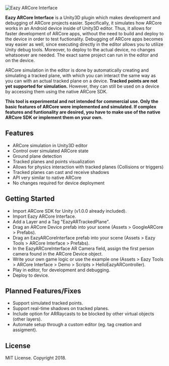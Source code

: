 ![Eazy ARCore Interface](http://i65.tinypic.com/2z8tc43.png)

**Eazy ARCore Interface** is a Unity3D plugin which makes development and debugging of ARCore projects easier. Specifically, it simulates how ARCore works in an Android device inside of Unity3D editor. Thus, it allows for faster development of ARCore apps, without the need to build and deploy to the device in order to test fuctionality. Debugging of ARCore apps becomes way easier as well, since  executing directly in the editor allows you to utilize Unity debug tools. Moreover, to deploy to the actual device, no changes whatsoever are needed. The exact same project can run in the editor and on the device.

ARCore simulation in the editor is done by automatically creating and simulating a tracked plane, with which you can interact the same way as you can with an actual tracked plane on a device. **Tracked points are not yet supported for simulation.** However, they can still be used on a device by accessing them using the native ARCore SDK.

**This tool is experimental and not intended for commercial use. Only the basic features of ARCore were implemented and simulated. If complex features and funtionality are desired, you have to make use of the native ARCore SDK or implement them on your own.**

## Features
- ARCore simulation in Unity3D editor
- Control over simulated ARCore state
- Ground plane detection
- Tracked planes and points visualization
- Allows for physics interaction with tracked planes (Collisions or triggers)
- Tracked planes can cast and receive shadows
- API very similar to native ARCore
- No changes required for device deployment

## Getting Started
- Import ARCore SDK for Unity (v1.0.0 already included).
- Import Eazy ARCore Interface.
- Add a Layer and a Tag "EazyARTrackedPlane".
- Drag an ARCore Device prefab into your scene (Assets > GoogleARCore > Prefabs).
- Drag an EazyARCoreInterface prefab into your scene (Assets > Eazy Tools > ARCore Interface > Prefabs).
- In the EazyARCoreInterface AR Camera field, assign the first person camera found in the ARCore Device object.
- Write your own game logic or use the example one (Assets > Eazy Tools > ARCore Interface > Demo > Scripts > HelloEazyARController).
- Play in editor, for development and debugging.
- Deploy to device.

## Planned Features/Fixes
- Support simulated tracked points.
- Support real-time shadows on tracked planes.
- Include option for ARRaycasts to be blocked by other virtual objects (other layers).
- Automate setup through a custom editor (eg. tag creation and assigment).

## License
MIT License. Copyright 2018.

